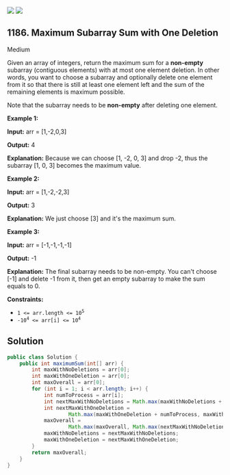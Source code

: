 [![](https://img.shields.io/github/stars/javadev/LeetCode-in-Java?label=Stars&style=flat-square)](https://github.com/javadev/LeetCode-in-Java)
[![](https://img.shields.io/github/forks/javadev/LeetCode-in-Java?label=Fork%20me%20on%20GitHub%20&style=flat-square)](https://github.com/javadev/LeetCode-in-Java/fork)

## 1186\. Maximum Subarray Sum with One Deletion

Medium

Given an array of integers, return the maximum sum for a **non-empty** subarray (contiguous elements) with at most one element deletion. In other words, you want to choose a subarray and optionally delete one element from it so that there is still at least one element left and the sum of the remaining elements is maximum possible.

Note that the subarray needs to be **non-empty** after deleting one element.

**Example 1:**

**Input:** arr = [1,-2,0,3]

**Output:** 4

**Explanation:** Because we can choose [1, -2, 0, 3] and drop -2, thus the subarray [1, 0, 3] becomes the maximum value.

**Example 2:**

**Input:** arr = [1,-2,-2,3]

**Output:** 3

**Explanation:** We just choose [3] and it's the maximum sum.

**Example 3:**

**Input:** arr = [-1,-1,-1,-1]

**Output:** -1

**Explanation:** The final subarray needs to be non-empty. You can't choose [-1] and delete -1 from it, then get an empty subarray to make the sum equals to 0.

**Constraints:**

*   <code>1 <= arr.length <= 10<sup>5</sup></code>
*   <code>-10<sup>4</sup> <= arr[i] <= 10<sup>4</sup></code>

## Solution

```java
public class Solution {
    public int maximumSum(int[] arr) {
        int maxWithNoDeletions = arr[0];
        int maxWithOneDeletion = arr[0];
        int maxOverall = arr[0];
        for (int i = 1; i < arr.length; i++) {
            int numToProcess = arr[i];
            int nextMaxWithNoDeletions = Math.max(maxWithNoDeletions + numToProcess, numToProcess);
            int nextMaxWithOneDeletion =
                    Math.max(maxWithOneDeletion + numToProcess, maxWithNoDeletions);
            maxOverall =
                    Math.max(maxOverall, Math.max(nextMaxWithNoDeletions, nextMaxWithOneDeletion));
            maxWithNoDeletions = nextMaxWithNoDeletions;
            maxWithOneDeletion = nextMaxWithOneDeletion;
        }
        return maxOverall;
    }
}
```